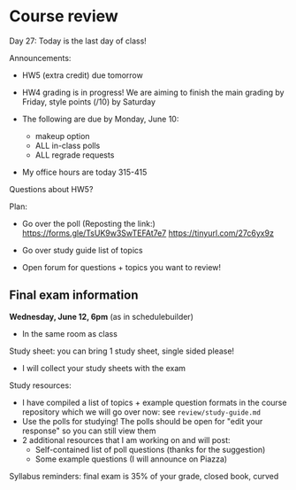 # Course review

Day 27: Today is the last day of class!

Announcements:

- HW5 (extra credit) due tomorrow

- HW4 grading is in progress!
  We are aiming to finish the main grading by Friday,
  style points (/10) by Saturday

- The following are due by Monday, June 10:
    + makeup option
    + ALL in-class polls
    + ALL regrade requests

- My office hours are today 315-415

Questions about HW5?

Plan:

- Go over the poll
    (Reposting the link:)
    https://forms.gle/TsUK9w3SwTEFAt7e7
    https://tinyurl.com/27c6yx9z

- Go over study guide list of topics

- Open forum for questions + topics you want to review!

## Final exam information

**Wednesday, June 12, 6pm** (as in schedulebuilder)
- In the same room as class

Study sheet: you can bring 1 study sheet, single sided please!
- I will collect your study sheets with the exam

Study resources:
- I have compiled a list of topics + example question formats
  in the course repository which we will go over now:
  see `review/study-guide.md`
- Use the polls for studying!
  The polls should be open for "edit your response" so you can still view them
- 2 additional resources that I am working on and will post:
    + Self-contained list of poll questions (thanks for the suggestion)
    + Some example questions (I will announce on Piazza)

Syllabus reminders: final exam is 35% of your grade, closed book, curved
